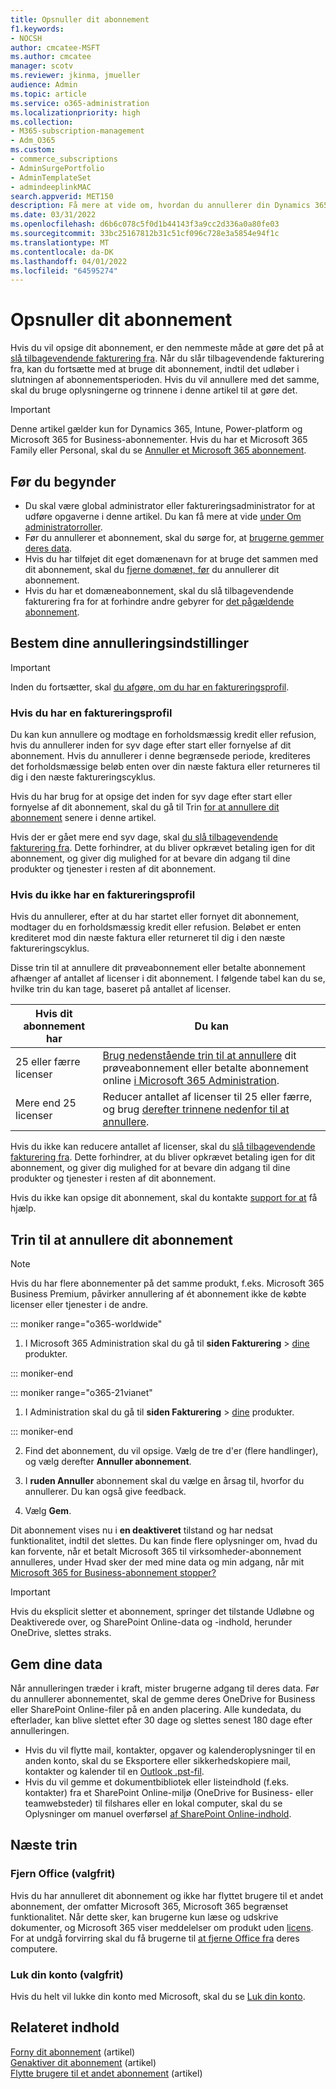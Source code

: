 ```yaml
---
title: Opsnuller dit abonnement
f1.keywords:
- NOCSH
author: cmcatee-MSFT
ms.author: cmcatee
manager: scotv
ms.reviewer: jkinma, jmueller
audience: Admin
ms.topic: article
ms.service: o365-administration
ms.localizationpriority: high
ms.collection:
- M365-subscription-management
- Adm_O365
ms.custom:
- commerce_subscriptions
- AdminSurgePortfolio
- AdminTemplateSet
- admindeeplinkMAC
search.appverid: MET150
description: Få mere at vide om, hvordan du annullerer din Dynamics 365 Intune, Power Platform og Microsoft 365 for business-prøveversion eller betalte abonnementer i Microsoft 365 Administration.
ms.date: 03/31/2022
ms.openlocfilehash: d6b6c078c5f0d1b44143f3a9cc2d336a0a80fe03
ms.sourcegitcommit: 33bc25167812b31c51cf096c728e3a5854e94f1c
ms.translationtype: MT
ms.contentlocale: da-DK
ms.lasthandoff: 04/01/2022
ms.locfileid: "64595274"
---
```

# <a name="cancel-your-subscription"></a>Opsnuller dit abonnement

Hvis du vil opsige dit abonnement, er den nemmeste måde at gøre det på at [slå tilbagevendende fakturering fra](renew-your-subscription.md). Når du slår tilbagevendende fakturering fra, kan du fortsætte med at bruge dit abonnement, indtil det udløber i slutningen af abonnementsperioden. Hvis du vil annullere med det samme, skal du bruge oplysningerne og trinnene i denne artikel til at gøre det.

> [!IMPORTANT]
> Denne artikel gælder kun for Dynamics 365, Intune, Power-platform og Microsoft 365 for Business-abonnementer. Hvis du har et Microsoft 365 Family eller Personal, skal du se [Annuller et Microsoft 365 abonnement](https://support.microsoft.com/office/cancel-a-microsoft-365-subscription-46e2634c-c64b-4c65-94b9-2cc9c960e91b?OCID=M365_DocsCancel_Link).

## <a name="before-you-begin"></a>Før du begynder

- Du skal være global administrator eller faktureringsadministrator for at udføre opgaverne i denne artikel. Du kan få mere at vide [under Om administratorroller](../../admin/add-users/about-admin-roles.md).
- Før du annullerer et abonnement, skal du sørge for, at [brugerne gemmer deres data](#save-your-data).
- Hvis du har tilføjet dit eget domænenavn for at bruge det sammen med dit abonnement, skal du [fjerne domænet, før](../../admin/get-help-with-domains/remove-a-domain.md) du annullerer dit abonnement.
- Hvis du har et domæneabonnement, skal du slå tilbagevendende fakturering fra for at forhindre andre gebyrer for [det pågældende abonnement](renew-your-subscription.md).

## <a name="determine-your-cancellation-options"></a>Bestem dine annulleringsindstillinger

> [!IMPORTANT]
> Inden du fortsætter, skal [du afgøre, om du har en faktureringsprofil](../billing-and-payments/manage-billing-profiles.md#view-my-billing-profiles).

### <a name="if-you-have-a-billing-profile"></a>Hvis du har en faktureringsprofil

Du kan kun annullere og modtage en forholdsmæssig kredit eller refusion, hvis du annullerer inden for syv dage efter start eller fornyelse af dit abonnement. Hvis du annullerer i denne begrænsede periode, krediteres det forholdsmæssige beløb enten over din næste faktura eller returneres til dig i den næste faktureringscyklus.

Hvis du har brug for at opsige det inden for syv dage efter start eller fornyelse af dit abonnement, skal du gå til Trin [for at annullere dit abonnement](#steps-to-cancel-your-subscription) senere i denne artikel.

Hvis der er gået mere end syv dage, skal [du slå tilbagevendende fakturering fra](renew-your-subscription.md). Dette forhindrer, at du bliver opkrævet betaling igen for dit abonnement, og giver dig mulighed for at bevare din adgang til dine produkter og tjenester i resten af dit abonnement.

### <a name="if-you-dont-have-a-billing-profile"></a>Hvis du ikke har en faktureringsprofil

Hvis du annullerer, efter at du har startet eller fornyet dit abonnement, modtager du en forholdsmæssig kredit eller refusion. Beløbet er enten krediteret mod din næste faktura eller returneret til dig i den næste faktureringscyklus.

Disse trin til at annullere dit prøveabonnement eller betalte abonnement afhænger af antallet af licenser i dit abonnement. I følgende tabel kan du se, hvilke trin du kan tage, baseret på antallet af licenser.

|Hvis dit abonnement har  |Du kan  |
|--------------|--------------|
|25 eller færre licenser  | [Brug nedenstående trin til at annullere](#steps-to-cancel-your-subscription) dit prøveabonnement eller betalte abonnement online <a href="https://go.microsoft.com/fwlink/p/?linkid=2024339" target="_blank">i Microsoft 365 Administration</a>.        |
|Mere end 25 licenser   | Reducer antallet af licenser til 25 eller færre, og brug [derefter trinnene nedenfor til at annullere](#steps-to-cancel-your-subscription).      |

Hvis du ikke kan reducere antallet af licenser, skal du [slå tilbagevendende fakturering fra](renew-your-subscription.md). Dette forhindrer, at du bliver opkrævet betaling igen for dit abonnement, og giver dig mulighed for at bevare din adgang til dine produkter og tjenester i resten af dit abonnement.

Hvis du ikke kan opsige dit abonnement, skal du kontakte [support for at](../../admin/get-help-support.md) få hjælp.

## <a name="steps-to-cancel-your-subscription"></a>Trin til at annullere dit abonnement

> [!NOTE]
> Hvis du har flere abonnementer på det samme produkt, f.eks. Microsoft 365 Business Premium, påvirker annullering af ét abonnement ikke de købte licenser eller tjenester i de andre.

::: moniker range="o365-worldwide"

1. I Microsoft 365 Administration skal du gå til **siden Fakturering** \> <a href="https://go.microsoft.com/fwlink/p/?linkid=842054" target="_blank">dine</a> produkter.

::: moniker-end

::: moniker range="o365-21vianet"

1. I Administration skal du gå til **siden Fakturering** \> <a href="https://go.microsoft.com/fwlink/p/?linkid=850626" target="_blank">dine</a> produkter.

::: moniker-end

2. Find det abonnement, du vil opsige. Vælg de tre d'er (flere handlinger), og vælg derefter **Annuller abonnement**.

3. I **ruden Annuller** abonnement skal du vælge en årsag til, hvorfor du annullerer. Du kan også give feedback.

4. Vælg **Gem**.

Dit abonnement vises nu i **en deaktiveret** tilstand og har nedsat funktionalitet, indtil det slettes. Du kan finde flere oplysninger om, hvad du kan forvente, når et betalt Microsoft 365 til virksomheder-abonnement annulleres, under Hvad sker der med mine data og min adgang, når mit [Microsoft 365 for Business-abonnement stopper?](what-if-my-subscription-expires.md)

> [!IMPORTANT]
> Hvis du eksplicit sletter et abonnement, springer det tilstande Udløbne  og Deaktiverede over, og SharePoint Online-data og -indhold, herunder OneDrive, slettes straks.

## <a name="save-your-data"></a>Gem dine data

Når annulleringen træder i kraft, mister brugerne adgang til deres data. Før du annullerer abonnementet, skal de gemme deres OneDrive for Business eller SharePoint Online-filer på en anden placering. Alle kundedata, du efterlader, kan blive slettet efter 30 dage og slettes senest 180 dage efter annulleringen.

- Hvis du vil flytte mail, kontakter, opgaver og kalenderoplysninger til en anden konto, skal du se Eksportere eller sikkerhedskopiere mail, kontakter og kalender til en [Outlook .pst-fil](https://support.microsoft.com/office/14252b52-3075-4e9b-be4e-ff9ef1068f91).
- Hvis du vil gemme et dokumentbibliotek eller listeindhold (f.eks. kontakter) fra et SharePoint Online-miljø (OneDrive for Business- eller teamwebsteder) til filshares eller en lokal computer, skal du se Oplysninger om manuel overførsel [af SharePoint Online-indhold](/sharepoint/troubleshoot/migration-tool/content-manual-migration).

## <a name="next-steps"></a>Næste trin

### <a name="uninstall-office-optional"></a>Fjern Office (valgfrit)

Hvis du har annulleret dit abonnement og ikke har flyttet [](move-users-different-subscription.md) brugere til et andet abonnement, der omfatter Microsoft 365, Microsoft 365 begrænset funktionalitet. Når dette sker, kan brugerne kun læse og udskrive dokumenter, og Microsoft 365 viser meddelelser om produkt uden [licens](https://support.microsoft.com/office/0d23d3c0-c19c-4b2f-9845-5344fedc4380). For at undgå forvirring skal du få brugerne til [at fjerne Office fra](https://support.microsoft.com/office/9dd49b83-264a-477a-8fcc-2fdf5dbf61d8) deres computere.

### <a name="close-your-account-optional"></a>Luk din konto (valgfrit)

Hvis du helt vil lukke din konto med Microsoft, skal du se [Luk din konto](../close-your-account.md).

## <a name="related-content"></a>Relateret indhold

[Forny dit abonnement](renew-your-subscription.md) (artikel)\
[Genaktiver dit abonnement](reactivate-your-subscription.md) (artikel)\
[Flytte brugere til et andet abonnement](move-users-different-subscription.md) (artikel)
